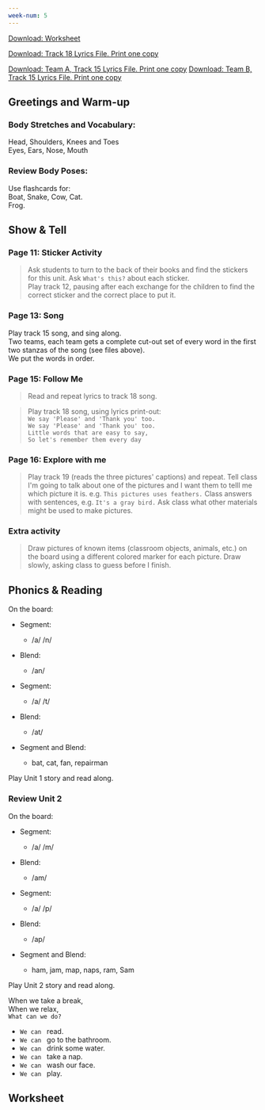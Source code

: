 ```yaml
---
week-num: 5
---
```


<a class="alert button" href="https://drive.google.com/open?id=0B2udwoaMmP7hdV8zaDNUaTh4R0k">Download: Worksheet</a>

<a class="button" href="https://drive.google.com/open?id=0B2udwoaMmP7hNk9lMm83RGhNUU0">Download: Track 18 Lyrics File. Print one copy</a>

<a class="button" href="https://drive.google.com/open?id=0B2udwoaMmP7hYlZJeE1BZWhkRHM">Download: Team A, Track 15 Lyrics File. Print one copy</a>
<a class="button" href="https://drive.google.com/open?id=0B2udwoaMmP7hWHp5enRHYXBMSzA">Download: Team B, Track 15 Lyrics File. Print one copy</a>

## Greetings and Warm-up

### Body Stretches and Vocabulary:

Head, Shoulders, Knees and Toes  
Eyes, Ears, Nose, Mouth  

### Review Body Poses:

Use flashcards for:  
Boat, Snake, Cow, Cat.  
Frog.

## Show & Tell


### Page 11: Sticker Activity

> Ask students to turn to the back of their books and find the stickers for this unit. Ask `What's this?` about each sticker.  
> Play track 12, pausing after each exchange for the children to find the correct sticker and the correct place to put it.

### Page 13: Song

Play track 15 song, and sing along.  
Two teams, each team gets a complete cut-out set of every word in the first two stanzas of the song (see files above).  
We put the words in order.

### Page 15: Follow Me

> Read and repeat lyrics to track 18 song.

> Play track 18 song, using lyrics print-out:  
> `We say 'Please' and 'Thank you' too.`  
> `We say 'Please' and 'Thank you' too.`  
> `Little words that are easy to say,`  
> `So let's remember them every day`

### Page 16: Explore with me

> Play track 19 (reads the three pictures' captions) and repeat.
> Tell class I'm going to talk about one of the pictures and I want them to telll me which picture it is. e.g. `This pictures uses feathers.` Class answers with sentences, e.g. `It's a gray bird.`
> Ask class what other materials might be used to make pictures.

### Extra activity

> Draw pictures of known items (classroom objects, animals, etc.) on the board using a different colored marker for each picture. Draw slowly, asking class to guess before I finish.

## Phonics & Reading

On the board:

- Segment:
  - /a/ /n/
- Blend:
  - /an/

- Segment:
  - /a/ /t/
- Blend:
  - /at/

- Segment and Blend:
  - bat, cat, fan, repairman

Play Unit 1 story and read along.

### Review Unit 2

On the board:

- Segment:
  - /a/ /m/
- Blend:
  - /am/

- Segment:
  - /a/ /p/
- Blend:
  - /ap/

- Segment and Blend:
  - ham, jam, map, naps, ram, Sam

Play Unit 2 story and read along.


When we take a break,  
When we relax,  
`What can we do?`

- `We can ` read.
- `We can ` go to the bathroom.
- `We can ` drink some water.
- `We can ` take a nap.
- `We can ` wash our face.
- `We can ` play.

## Worksheet



